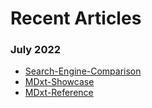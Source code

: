 # Recent Articles


### July 2022

- [Search-Engine-Comparison](Search-Engine-Comparison.html)
- [MDxt-Showcase](MDxt-Showcase.html)
- [MDxt-Reference](MDxt-Reference.html)
